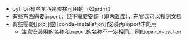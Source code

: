 - python有些东西是直接可用的（如`print`）
- 有些东西需要`import`，但不需要安装（即内置库），在[官网](https://docs.python.org/3/)可以搜到文档
- 有些需要[[pip]]或[[conda-installation]]安装再import才能用
  - 注意安装用的名称和`import`的名称不一定相同。例如`opencv-python`